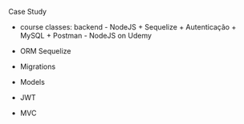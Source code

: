 Case Study
- course classes: backend - NodeJS + Sequelize + Autenticação + MySQL + Postman - NodeJS on Udemy

- ORM Sequelize
- Migrations
- Models
- JWT
- MVC
